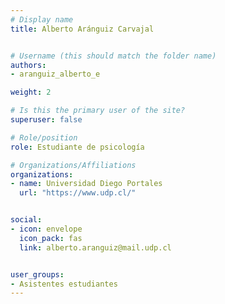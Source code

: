 ```yaml
---
# Display name
title: Alberto Aránguiz Carvajal


# Username (this should match the folder name)
authors:
- aranguiz_alberto_e

weight: 2 

# Is this the primary user of the site?
superuser: false

# Role/position
role: Estudiante de psicología

# Organizations/Affiliations
organizations:
- name: Universidad Diego Portales
  url: "https://www.udp.cl/"


social:
- icon: envelope
  icon_pack: fas
  link: alberto.aranguiz@mail.udp.cl


user_groups:
- Asistentes estudiantes 
---
```



